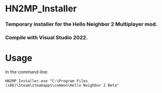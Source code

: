 # HN2MP_Installer
### Temporary installer for the Hello Neighbor 2 Multiplayer mod.
### Compile with Visual Studio 2022.

# Usage
In the command line:
```
HN2MP_Installer.exe "C:\Program Files (x86)\Steam\steamapps\common\Hello Neighbor 2 Beta"
```
